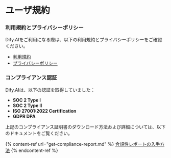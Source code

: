 # ユーザ規約

### **利用規約とプライバシーポリシー**

Dify.AIをご利用になる際は、以下の利用規約とプライバシーポリシーをご確認ください。

* [利用規約](https://dify.ai/terms)
* [プライバシーポリシー](https://dify.ai/privacy)

### **コンプライアンス認証**

Dify.AIは、以下の認証を取得していました：

* **SOC 2 Type I**
* **SOC 2 Type II**
* **ISO 27001:2022 Certification**
* **GDPR DPA**

上記のコンプライアンス証明書のダウンロード方法および詳細については、以下のドキュメントをご覧ください。

{% content-ref url="get-compliance-report.md" %}
[合規性レポートの入手方法](get-compliance-report.md)
{% endcontent-ref %}
